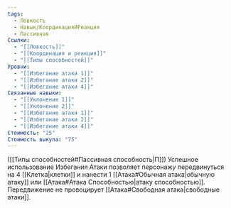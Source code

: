 ```yaml
---
tags:
  - Ловкость
  - Навык/КоординацияИРеакция
  - Пассивная
Ссылки:
  - "[[Ловкость]]"
  - "[[Координация и реакция]]"
  - "[[Типы способностей]]"
Уровни:
  - "[[Избегание атаки 1]]"
  - "[[Избегание атаки 2]]"
  - "[[Избегание атаки 4]]"
Связанные навыки:
  - "[[Уклонение 1]]"
  - "[[Уклонение 2]]"
  - "[[Избегание атаки 1]]"
  - "[[Избегание атаки 2]]"
  - "[[Избегание атаки 4]]"
Стоимость: "25"
Стоимость выкупа: "75"
---
```

([[Типы способностей#Пассивная способность|П]]) Успешное использование Избегания Атаки позволяет персонажу передвинуться на 4 [[Клетка|клетки]] и нанести 1  [[Атака#Обычная атака|обычную атаку]] или [[Атака#Атака Способностью|атаку способностью]]. Передвижение не провоцирует [[Атака#Свободная атака|свободные атаки]].